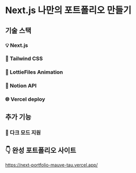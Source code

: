 # Next.js 나만의 포트폴리오 만들기

## 기술 스택
### 💡 Next.js
### 🎨 Tailwind CSS
### 👾 LottieFiles Animation
### 📝 Notion API
### 🌐 Vercel deploy

## 추가 기능
### 🌙 다크 모드 지원

## 👇 완성 포트폴리오 사이트
https://next-portfolio-mauve-tau.vercel.app/
